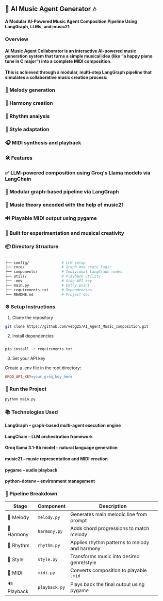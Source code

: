 ## 🎼 AI Music Agent Generator 🎶
#### A Modular AI-Powered Music Agent Composition Pipeline Using LangGraph, LLMs, and music21

### Overview
#### AI Music Agent Collaborator is an interactive AI-powered music generation system that turns a simple musical idea (like “a happy piano tune in C major”) into a complete MIDI composition.

#### This is achieved through a modular, multi-step LangGraph pipeline that simulates a collaborative music creation process:

### 🧠 Melody generation
         
### 🎹 Harmony creation

### 🥁 Rhythm analysis

### 🎼 Style adaptation

### 🎧 MIDI synthesis and playback

### 🛠 Features
### ✅ LLM-powered composition using Groq's Llama models via LangChain

### 🧩 Modular graph-based pipeline via LangGraph

### 🎵 Music theory encoded with the help of music21

### 🔊 Playable MIDI output using pygame

### 🌱 Built for experimentation and musical creativity

### 📦 Directory Structure
```bash

├── config/               # LLM setup
├── core/                 # Graph and state logic
├── components/           # Individual LangGraph nodes
├── utils/                # Playback utility
├── .env                  # Groq API key
├── main.py               # Entry point
├── requirements.txt      # Dependencies
└── README.md             # Project doc
```
### ⚙️ Setup Instructions
1. Clone the repository
```bash
git clone https://github.com/vebg25/AI_Agent_Music_composition.git
```

2. Install dependencies
```bash

pip install -r requirements.txt

```
3. Set your API key

Create a .env file in the root directory:

```ini
GROQ_API_KEY=your_groq_key_here
```
### 🚀 Run the Project
```bash
python main.py
```

### 📚 Technologies Used
#### LangGraph – graph-based multi-agent execution engine

#### LangChain – LLM orchestration framework

#### Groq llama 3.1-8b model – natural language generation

#### music21 – music representation and MIDI creation

#### pygame – audio playback

#### python-dotenv – environment management

### 🔄 Pipeline Breakdown

| Stage       | Component     | Description                                   |
| ----------- | ------------- | --------------------------------------------- |
| 🎼 Melody   | `melody.py`   | Generates main melodic line from prompt       |
| 🎹 Harmony  | `harmony.py`  | Adds chord progressions to match melody       |
| 🥁 Rhythm   | `rhythm.py`   | Applies rhythm patterns to melody and harmony |
| 🎻 Style    | `style.py`    | Transforms music into desired genre/style     |
| 🧾 MIDI     | `midi.py`     | Converts composition to playable `.mid`       |
| 🔊 Playback | `playback.py` | Plays back the final output using pygame      |
